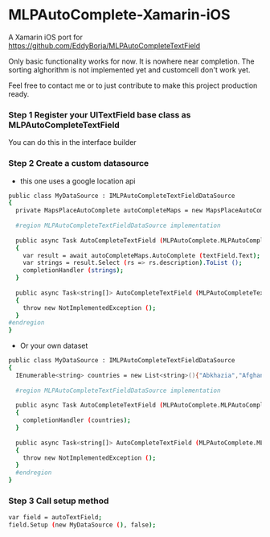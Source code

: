 # MLPAutoComplete-Xamarin-iOS

A Xamarin iOS port for https://github.com/EddyBorja/MLPAutoCompleteTextField

Only basic functionality works for now. It is nowhere near completion. The sorting alghorithm is not implemented yet and customcell don't work yet.

Feel free to contact me or to just contribute to make this project production ready.

### Step 1 Register your UITextField base class as MLPAutoCompleteTextField

You can do this in the interface builder

### Step 2 Create a custom datasource

* this one uses a google location api
```sh
public class MyDataSource : IMLPAutoCompleteTextFieldDataSource
{
  private MapsPlaceAutoComplete autoCompleteMaps = new MapsPlaceAutoComplete();
  
  #region MLPAutoCompleteTextFieldDataSource implementation
  
  public async Task AutoCompleteTextField (MLPAutoComplete.MLPAutoCompleteTextField textField, string possibleCompletionsForString, Action<IEnumerable> completionHandler)
  {
    var result = await autoCompleteMaps.AutoComplete (textField.Text);
    var strings = result.Select (rs => rs.description).ToList ();
    completionHandler (strings);
  }
  
  public async Task<string[]> AutoCompleteTextField (MLPAutoCompleteTextField textField, string possibleCompletionsForString)
  {
    throw new NotImplementedException ();
  }
#endregion
}
```	

* Or your own dataset
```sh
public class MyDataSource : IMLPAutoCompleteTextFieldDataSource
{
  IEnumerable<string> countries = new List<string>(){"Abkhazia","Afghanistan","Aland","Albania","Algeria"};
  
  #region MLPAutoCompleteTextFieldDataSource implementation
  
  public async Task AutoCompleteTextField (MLPAutoComplete.MLPAutoCompleteTextField textField, string possibleCompletionsForString, Action<IEnumerable> completionHandler)
  {
    completionHandler (countries);
  }
  
  public async Task<string[]> AutoCompleteTextField (MLPAutoComplete.MLPAutoCompleteTextField textField, string possibleCompletionsForString)
  {
    throw new NotImplementedException ();
  }
  #endregion
}
```	



### Step 3 Call setup method
```sh
var field = autoTextField;
field.Setup (new MyDataSource (), false);
```	



